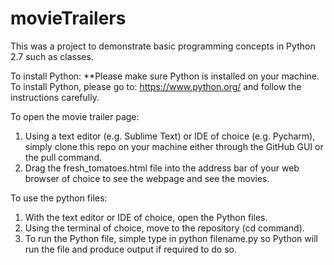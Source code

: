 # movieTrailers


This was a project to demonstrate basic programming concepts in Python 2.7 such as classes.

To install Python:  **Please make sure Python is installed on your machine.  To install Python, please go to: https://www.python.org/ and follow the instructions carefully.  

To open the movie trailer page: 
1.  Using a text editor (e.g. Sublime Text) or IDE of choice (e.g. Pycharm), simply clone this repo on your machine either through the GitHub GUI or the pull command.
2.  Drag the fresh_tomatoes.html file into the address bar of your web browser of choice to see the webpage and see the movies.

To use the python files:
1.  With the text editor or IDE of choice, open the Python files.
2.  Using the terminal of choice, move to the repository (cd command).
3.  To run the Python file, simple type in python filename.py so Python will run the file and produce output if required to do so.





